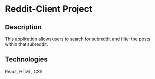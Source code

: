 # Reddit-Client Project

## Description
This application allows users to search for subreddit and filter the posts within that subreddit.

## Technologies

React, HTML, CSS

